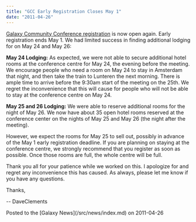 ```yaml
---
title: "GCC Early Registration Closes May 1"
date: "2011-04-26"
---
```


[Galaxy Community Conference registration](http://galaxy.psu.edu/gcc2011/Register.html) is now open again. Early registration ends May 1.  We had limited success in finding additional lodging for on May 24 and May 26:

**May 24 Lodging:** As expected, we were not able to secure additional hotel rooms at the conference centre for May 24, the evening before the meeting.  We encourage people who need a room on May 24 to stay in Amsterdam that night, and then take the train to Lunteren the next morning.  There is ample time to arrive before the 9:30am start of the meeting on the 25th.  We regret the inconvenience that this will cause for people who will not be able to stay at the conference centre on May 24.

**May 25 and 26 Lodging:** We were able to reserve additional rooms for the night of May 26. We now have about 35 open hotel rooms reserved at the conference center on the nights of May 25 and May 26 (the night after the meeting).

However, we expect the rooms for May 25 to sell out, possibly in advance of the May 1 early registration deadline.  If you are planning on staying at the conference centre, we strongly recommend that you register as soon as possible.  Once those rooms are full, the whole centre will be full.

Thank you all for your patience while we worked on this.  I apologize for and regret any inconvenience this has caused.  As always, please let me know if you have any questions.

Thanks,

-- DaveClements

<div class='newsItemFooter'>Posted to the [Galaxy News](/src/news/index.md) on 2011-04-26</div>

